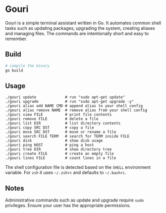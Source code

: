 # Gouri

Gouri is a simple terminal assistant written in Go. It automates common shell
tasks such as updating packages, upgrading the system, creating aliases and
managing files. The commands are intentionally short and easy to remember.

## Build

```bash
# compile the binary
go build
```

## Usage

```
./gouri update             # run "sudo apt-get update"
./gouri upgrade            # run "sudo apt-get upgrade -y"
./gouri alias add NAME CMD # append alias to your shell config
./gouri alias remove NAME  # remove alias from your shell config
./gouri view FILE          # print file contents
./gouri remove FILE        # delete a file
./gouri list DIR           # list directory contents
./gouri copy SRC DST       # copy a file
./gouri move SRC DST       # move or rename a file
./gouri search FILE TERM   # search for TERM inside FILE
./gouri disk               # show disk usage
./gouri ping HOST          # ping a host
./gouri tree DIR           # show directory tree
./gouri create FILE        # create an empty file
./gouri lines FILE         # count lines in a file
```

The shell configuration file is detected based on the `SHELL` environment
variable. For `zsh` it uses `~/.zshrc` and defaults to `~/.bashrc`.

## Notes

Administrative commands such as update and upgrade require `sudo` privileges.
Ensure your user has the appropriate permissions.
